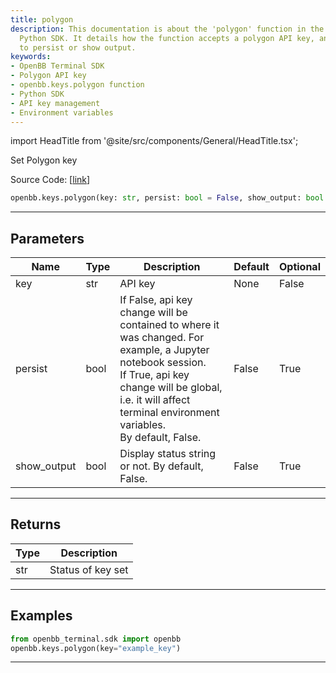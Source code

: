 ```yaml
---
title: polygon
description: This documentation is about the 'polygon' function in the OpenBB Terminal
  Python SDK. It details how the function accepts a polygon API key, and settings
  to persist or show output.
keywords:
- OpenBB Terminal SDK
- Polygon API key
- openbb.keys.polygon function
- Python SDK
- API key management
- Environment variables
---
```


import HeadTitle from '@site/src/components/General/HeadTitle.tsx';

<HeadTitle title="keys.polygon - Reference | OpenBB SDK Docs" />

Set Polygon key

Source Code: [[link](https://github.com/OpenBB-finance/OpenBBTerminal/tree/main/openbb_terminal/keys_model.py#L476)]

```python wordwrap
openbb.keys.polygon(key: str, persist: bool = False, show_output: bool = False)
```

---

## Parameters

| Name | Type | Description | Default | Optional |
| ---- | ---- | ----------- | ------- | -------- |
| key | str | API key | None | False |
| persist | bool | If False, api key change will be contained to where it was changed. For example, a Jupyter notebook session.<br/>If True, api key change will be global, i.e. it will affect terminal environment variables.<br/>By default, False. | False | True |
| show_output | bool | Display status string or not. By default, False. | False | True |


---

## Returns

| Type | Description |
| ---- | ----------- |
| str | Status of key set |
---

## Examples

```python
from openbb_terminal.sdk import openbb
openbb.keys.polygon(key="example_key")
```

---

